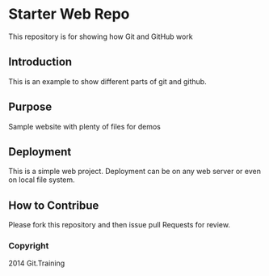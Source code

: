 # Starter Web Repo

This repository is for showing how Git and GitHub work

## Introduction

This is an example to show different parts of git and github.

## Purpose

Sample website with plenty of files for demos

## Deployment
This is a simple web project. Deployment can be on any web server or even on local file system.

## How to Contribue

Please fork this repository and then issue pull Requests for review.

### Copyright
2014 Git.Training